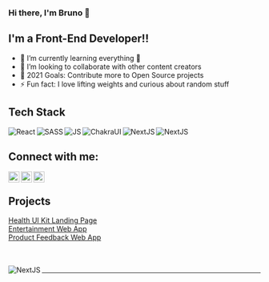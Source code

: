 ### Hi there, I'm Bruno 👋


## I'm a Front-End Developer!!

- 🌱 I’m currently learning everything 🤣
- 👯 I’m looking to collaborate with other content creators
- 🥅 2021 Goals: Contribute more to Open Source projects
- ⚡ Fun fact: I love lifting weights and curious about random stuff

## Tech Stack
<img align="left" alt="React" src="https://img.shields.io/badge/React-20232A?style=for-the-badge&logo=react&logoColor=61DAFB" />
<img align="left" alt="SASS" src="https://img.shields.io/badge/Sass-CC6699?style=for-the-badge&logo=sass&logoColor=white" />
<img align="left" alt="JS" src="https://img.shields.io/badge/JavaScript-323330?style=for-the-badge&logo=javascript&logoColor=F7DF1E" />
<img align="left" alt="ChakraUI" src="https://img.shields.io/badge/Chakra--UI-319795?style=for-the-badge&logo=chakra-ui&logoColor=white" />
<img align="left" alt="NextJS" src="https://img.shields.io/badge/next.js-000000?style=for-the-badge&logo=nextdotjs&logoColor=white" />
<img align="left" alt="NextJS" src="https://img.shields.io/badge/next.js-000000?style=for-the-badge&logo=nextdotjs&logoColor=white" />

<br />

## Connect with me:

[<img align="left" alt="codeSTACKr | Twitter" width="22px" src="https://cdn.jsdelivr.net/npm/simple-icons@v3/icons/twitter.svg" />][twitter]
[<img align="left" alt="codeSTACKr | LinkedIn" width="22px" src="https://cdn.jsdelivr.net/npm/simple-icons@v3/icons/linkedin.svg" />][linkedin]
[<img align="left" alt="codeSTACKr | Instagram" width="22px" src="https://cdn.jsdelivr.net/npm/simple-icons@v3/icons/instagram.svg" />][instagram]

<br />

## Projects

<a href="https://github.com/brunogleite/Health-UI-landing-page">Health UI Kit Landing Page</a> <br />
<a href="https://github.com/brunogleite/movie-app-reactjs-chakraUI">Entertainment Web App</a> <br />
<a href="https://github.com/brunogleite/product-feedback-ReactJS-ChakraUI">Product Feedback Web App</a>


<br />
<br />

<img align="left" alt="NextJS" src="https://img.shields.io/badge/Google_Play-414141?style=for-the-badge&logo=google-play&logoColor=white" />


---


[website]: https://codeSTACKr.com
[twitter]: https://twitter.com/BrunoUiux
[instagram]: https://www.instagram.com/bruno.codes/
[linkedin]: https://www.linkedin.com/in/brunogleite/

